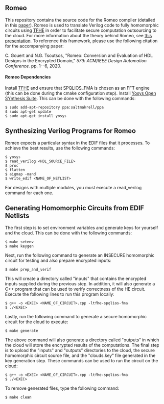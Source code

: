 ## Romeo
This repository contains the source code for the Romeo compiler (detailed in this [paper](https://tinyurl.com/romeo-dac2020-authorversion)). Romeo is used to translate Verilog code to fully homomorphic circuits using [TFHE](https://tfhe.github.io/tfhe/) in order to facilitate secure computation outsourcing to the cloud. For more information about the theory behind Romeo, see [this presentation](https://tinyurl.com/romeo-dac2020-video-ppt). To reference this framework, please use the following citation for the accompanying paper: 

C. Gouert and N.G. Tsoutsos, "Romeo: Conversion and Evaluation of HDL Designs in the Encrypted Domain," *57th ACM/IEEE Design Automation Conference.* pp. 1--6, 2020.

#### Romeo Dependencies
Install [TFHE](https://tfhe.github.io/tfhe/) and ensure that SPQLIOS_FMA is chosen as an FFT engine (this can be done during the cmake configuration step).
Install [Yosys Open SYnthesis Suite](http://www.clifford.at/yosys/documentation.html). This can be done with the following commands:
```
$ sudo add-apt-repository ppa:saltmakrell/ppa
$ sudo apt-get update
$ sudo apt-get install yosys
```

## Synthesizing Verilog Programs for Romeo
Romeo expects a particular syntax in the EDIF files that it processes. To achieve the best results, use the following commands:
```
$ yosys
$ read_verilog <HDL_SOURCE_FILE>
$ proc
$ flatten
$ aigmap -nand
$ write_edif <NAME_OF_NETLIST>
```

For designs with multiple modules, you must execute a read_verilog command for each one.

## Generating Homomorphic Circuits from EDIF Netlists
The first step is to set environment variables and generate keys for yourself and the cloud. This can be done with the following commands:
```
$ make setenv
$ make keygen
```

Next, run the following command to generate an INSECURE homomorphic circuit for testing and also prepare encrypted inputs:
```
$ make prep_and_verif
```

This will create a directory called "inputs" that contains the encrypted inputs supplied during the previous step.
In addition, it will also generate a C++ program that can be used to verify correctness of the HE circuit.
Execute the following lines to run this program locally:
```
$ g++ -o <EXEC> <NAME_OF_CIRCUIT>.cpp -ltfhe-spqlios-fma
$ ./<EXEC>
```

Lastly, run the following command to generate a secure homomorphic circuit for the cloud to execute:
```
$ make generate
```

The above command will also generate a directory called "outputs" in which the cloud will store the encrypted results of the computations.
The final step is to upload the "inputs" and "outputs" directories to the cloud, the secure homomorphic circuit source file, and the "clouds.key" file generated in the key generation step. These commands can be used to run the circuit on the cloud:
```
$ g++ -o <EXEC> <NAME_OF_CIRCUIT>.cpp -ltfhe-spqlios-fma
$ ./<EXEC>
```

To remove generated files, type the following command:
```
$ make clean
```
